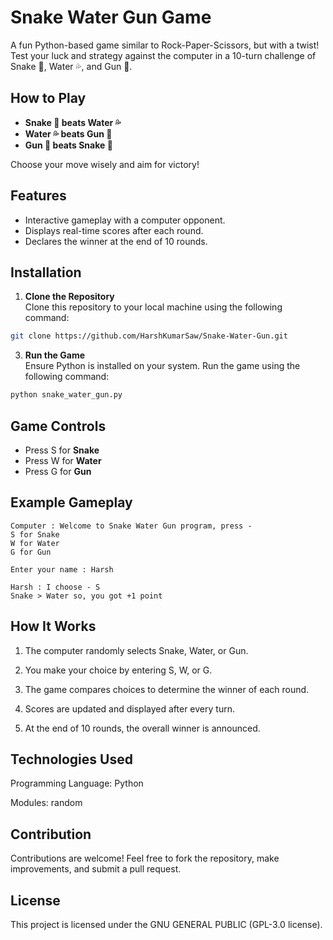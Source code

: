 # Snake Water Gun Game  

A fun Python-based game similar to Rock-Paper-Scissors, but with a twist! Test your luck and strategy against the computer in a 10-turn challenge of Snake 🐍, Water 💦, and Gun 🔫.  

## How to Play  

- **Snake 🐍 beats Water 💦**  
- **Water 💦 beats Gun 🔫**  
- **Gun 🔫 beats Snake 🐍**

Choose your move wisely and aim for victory!  

## Features  

- Interactive gameplay with a computer opponent.  
- Displays real-time scores after each round.  
- Declares the winner at the end of 10 rounds.  

## Installation  

1. **Clone the Repository**  
   Clone this repository to your local machine using the following command:
```bash
git clone https://github.com/HarshKumarSaw/Snake-Water-Gun.git
   ```

3. **Run the Game**  
   Ensure Python is installed on your system. Run the game using the following command:

```bash
python snake_water_gun.py
```


## Game Controls

- Press S for **Snake**
- Press W for **Water**
- Press G for **Gun**


## Example Gameplay

```
Computer : Welcome to Snake Water Gun program, press -  
S for Snake  
W for Water  
G for Gun  

Enter your name : Harsh  

Harsh : I choose - S  
Snake > Water so, you got +1 point
```

## How It Works

1. The computer randomly selects Snake, Water, or Gun.


2. You make your choice by entering S, W, or G.


3. The game compares choices to determine the winner of each round.


4. Scores are updated and displayed after every turn.


5. At the end of 10 rounds, the overall winner is announced.



## Technologies Used

Programming Language: Python

Modules: random


## Contribution

Contributions are welcome! Feel free to fork the repository, make improvements, and submit a pull request.

## License

This project is licensed under the GNU GENERAL PUBLIC (GPL-3.0 license).
